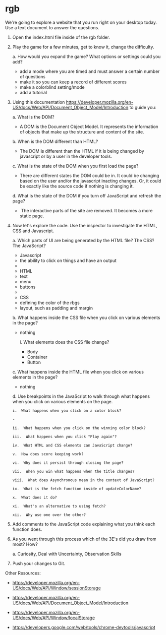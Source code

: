 # rgb
We&#39;re going to explore a website that you run right on your desktop today. Use a text document to answer the questions.

1.  Open the index.html file inside of the rgb folder. 

2.  Play the game for a few minutes, get to know it, change the difficulty. 

    a.  How would you expand the game? What options or settings could you add? 

    - add a mode where you are timed and must answer a certain number of questions
    - make it so you can keep a record of different scores
    - make a colorblind setting/mode
    - add a tutorial

3.  Using this documentation https://developer.mozilla.org/en-US/docs/Web/API/Document_Object_Model/Introduction to guide you: 

    a.  What is the DOM?

    - A DOM is the Document Object Model. It represents the information of objects that make up the structure and content of the site.

    b.  When is the DOM different than HTML?

    - The DOM is different than the HTML if it is being changed by javascript or by a user in the developer tools.

    c.  What is the state of the DOM when you first load the page?

    - There are different states the DOM could be in. It could be changing based on the user and/or the javascript inacting changes. Or, it could be exactly like the source code if nothing is changing it.

    d.  What is the state of the DOM if you turn off JavaScript and refresh the page?
    
    -  The interactive parts of the site are removed. It becomes a more static page.

4.  Now let's explore the code. Use the inspector to investigate the HTML, CSS and Javascript. 

    a.  Which parts of UI are being generated by the HTML file? The CSS? The JavaScript?
    
    - Javascript

    * the ability to click on things and have an output
    *
    
    - HTML

    * text
    * menu
    * buttons
    * 
    
    - CSS 

    * defining the color of the rbgs
    * layout, such as padding and margin


    b.  What happens inside the CSS file when you click on various elements in the page? 

    - nothing

        i.  What elements does the CSS file change? 

        - Body
        - Container
        - Button

    c.  What happens inside the HTML file when you click on various elements in the page? 

    - nothing

    d.  Use breakpoints in the JavaScript to walk through what happens when you click on various elements on the page. 

        i.  What happens when you click on a color block?

        - 

        ii.  What happens when you click on the winning color block? 

        iii.  What happens when you click "Play again"? 

        iv.  What HTML and CSS elements can JavaScript change? 

        v.  How does score keeping work? 

        vi.  Why does it persist through closing the page? 

        vii.  When you win what happens when the title changes? 

        viii.  What does Asynchronous mean in the context of JavaScript? 

        ix.  What is the fetch function inside of updateColorName? 

        x.  What does it do? 

        xi.  What's an alternative to using fetch? 

        xii.  Why use one over the other? 

5.  Add comments to the JavaScript code explaining what you think each function does. 

6.  As you went through this process which of the 3E's did you draw from most? How?

    a.  Curiosity, Deal with Uncertainty, Observation Skills

7.  Push your changes to Git.

Other Resources: 

- https://developer.mozilla.org/en-US/docs/Web/API/Window/sessionStorage

- https://developer.mozilla.org/en-US/docs/Web/API/Document_Object_Model/Introduction

- https://developer.mozilla.org/en-US/docs/Web/API/Window/localStorage

- https://developers.google.com/web/tools/chrome-devtools/javascript

